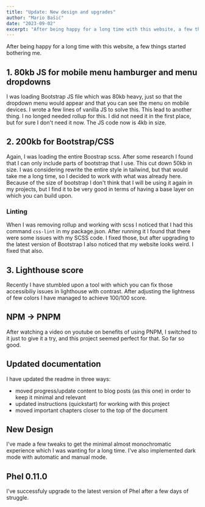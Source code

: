```yaml
---
title: "Update: New design and upgrades"
author: "Mario Bašić"
date: "2023-09-02"
excerpt: "After being happy for a long time with this website, a few things started bothering me."
---
```


After being happy for a long time with this website, a few things started bothering me. 

## 1. 80kb JS for mobile menu hamburger and menu dropdowns

I was loading Bootstrap JS file which was 80kb heavy, just so that the dropdown menu would appear and that you can see the menu on mobile devices. I wrote a few lines of vanilla JS to solve this. This lead to another thing. I no longed needed rollup for this. I did not need it in the first place, but for sure I don't need it now. The JS code now is 4kb in size.

## 2. 200kb for Bootstrap/CSS

Again, I was loading the entire Boostrap scss. After some research I found that I can only include parts of bootstrap that I use. This cut down 50kb in size. I was considering rewrite the entire style in tailwind, but that would take me a long time, so I decided to work with what was already here. Because of the size of bootstrap I don't think that I will be using it again in my projects, but I find it to be very good in terms of having a base layer on which you can build upon. 

### Linting

When I was removing rollup and working with scss I noticed that I had this command `css-lint` in my package.json. After running it I found that there were some issues with my SCSS code. I fixed those, but after upgrading to the latest version of Bootstrap I also noticed that my website looks weird. I fixed that also.

## 3. Lighthouse score

Recently I have stumbled upon a tool with which you can fix those accessibiliy issues in lighthouse with contrast. After adjusting the lightness of few colors I have managed to achieve 100/100 score.

## NPM -> PNPM

After watching a video on youtube on benefits of using PNPM, I switched to it just to give it a try, and this project seemed perfect for that. So far so good.

## Updated documentation

I have updated the readme in three ways:
- moved progress/update content to blog posts (as this one) in order to keep it minimal and relevant
- updated instructions (quickstart) for working with this project
- moved important chapters closer to the top of the document

## New Design

I've made a few tweaks to get the minimal almost monochromatic experience which I was wanting for a long time. I've also implemented dark mode with automatic and manual mode.

## Phel 0.11.0

I've successfuly upgrade to the latest version of Phel after a few days of struggle.
